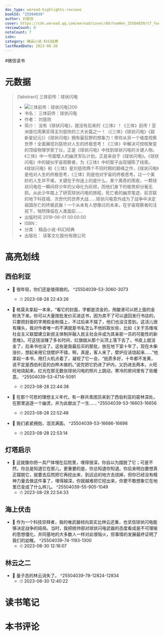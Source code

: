 ```yaml
---
doc_type: weread-highlights-reviews
bookId: "25504039"
author: 刘慈欣
cover: https://cdn.weread.qq.com/weread/cover/88/YueWen_25504039/t7_YueWen_25504039.jpg
reviewCount: 0
noteCount: 7
isbn: 
category: 精品小说-科幻经典
lastReadDate: 2023-08-30
---
```

#微信读书
# 元数据
> [!abstract] 三体前传：球状闪电
> - ![ 三体前传：球状闪电|200](https://cdn.weread.qq.com/weread/cover/88/YueWen_25504039/t7_YueWen_25504039.jpg)
> - 书名： 三体前传：球状闪电
> - 作者： 刘慈欣
> - 简介： 没有《球状闪电》，就没有后来的《三体》！《三体》前传！亚洲首位雨果奖得主刘慈欣的三大长篇之一！（《三体》《球状闪电》《超新星纪元》）《球状闪电》拥有最狂野的想象力！带你从另一个维度观察世界！全面展现刘慈欣对人生的终极思考！《三体》中解决可控核聚变的顶级物理学家丁仪，正是《球状闪电》中找到球状闪电的关键人物。《三体》中一号面壁人的幽灵军队计划，正是来自于《球状闪电》。《球状闪电》中的疑似宇宙观察者，为《三体》中的智子出现铺陈了线索。《球状闪电》和《三体》是刘慈欣两个不同时期的巅峰之作，《球状闪电》是他对人生的终极思考，《三体》则是他对宇宙的终极思考。过一个美妙的人生并不难，关键在于你迷上的是什么。某个离奇的雨夜，一颗球状闪电在一瞬间将少年的父母化为灰烬，而他们身下的板凳却分毫无损。从此少年踏上了研究球状闪电的旅程，死亡者的幽灵笔迹、前苏联的地下科技城、次世代的世界大战……球状闪电意外成为了战争中决定祖国存亡的终极武器！一个从未有人想像过的未来，在宇宙观察者的注视下，悄然降临在人类面前……
> - 出版时间 2019-06-01 00:00:00
> - ISBN： 
> - 分类： 精品小说-科幻经典
> - 出版社： 读客文化股份有限公司

# 高亮划线

## 西伯利亚


- 📌 很年轻，你们还是值得救的。 ^25504039-53-3060-3073
    - ⏱ 2023-08-28 22:43:26 

- 📌 格莫夫拿起一本来，“看它的封面，字都是烫金的，用酸液可以把上面的金粉洗下来。你可以大量按批发价买进这书，因为卖不了可以退回发行书店的，只要把封面的字用假金粉描上，不过后来不描了，他们也没注意到。这活儿很有赚头，我对作者唯一的不满就是书名怎么不他妈取长些，比如《关于苏维埃社会主义联盟建立新民主体制并融入民主社会并成为其亲密一员的可能性的新思维》。可这钱没赚了多长时间，红旗就从那个尖顶上落下去了，书皮上就没金了，后来书也没了。这些是我最后买的那批，放在地下室十年了，现在木柴涨价，想起来用它烧壁炉不错，啊，真是，客人来了，壁炉应该烧起来……”他拿起一本书，用打火机点着了，凝视了它一会，“纸质多好，十年都不发黄，说不定是西伯利亚的白桦木做的。”说完把它扔进了炉内，又扔进去两本，火旺旺地烧起来，红光在那无数张球状闪电的照片上跳动，寒冷的房间里有了些暖意。 ^25504039-53-4714-5091
    - ⏱ 2023-08-28 22:44:38 

- 📌 在那个可悲的理想主义年代，有一群共青团员来到了西伯利亚的密林深处，在那里追逐一个幽灵，并为此献出了一生…… ^25504039-53-16603-16656
    - ⏱ 2023-08-28 22:52:48 

- 📌 我们紧紧拥抱，泪流满面。 ^25504039-53-16686-16698
    - ⏱ 2023-08-28 22:53:14 
## 灯塔启示


- 📌 这就像你把一具尸体埋在后院里，埋得很深，你自以为摆脱了它；可是不然，你总是知道它在那儿，更重要的是，你总知道你知道。你后来明白要想真正摆脱它，就要去后院把它再挖出来，到远远的地方去烧掉，但你已经没有精神力量去做这件事了，埋得越深，你就越难把它挖出来，你更不敢想象它在地里已变成了什么样儿。 ^25504039-55-905-1049
    - ⏱ 2023-08-28 22:54:33 
## 海上伏击


- 📌 作为一个科技崇拜者，我的唯武器倾向其实比林云还重，也坚信球状闪电能够决定战争的结局。当时，我把统帅部对球状闪电武器的态度看成是不可理喻的思想僵化，并同基地的大多数人一样对此很恼火，但事情的发展最终证明了我们的幼稚。 ^25504039-74-1193-1300
    - ⏱ 2023-08-30 12:16:07 
## 林云之二


- 📌 量子态的林云消失了。 ^25504039-78-12824-12834
    - ⏱ 2023-08-30 12:40:22 
# 读书笔记

# 本书评论
